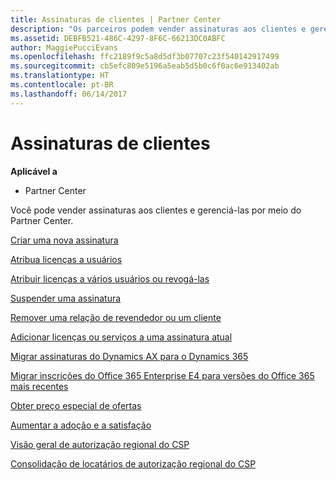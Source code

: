 ```yaml
---
title: Assinaturas de clientes | Partner Center
description: "Os parceiros podem vender assinaturas aos clientes e gerenciá-las por meio do Partner Center."
ms.assetid: DEBFB521-486C-4297-8F6C-66213DC0ABFC
author: MaggiePucciEvans
ms.openlocfilehash: ffc2189f9c5a8d5df3b07707c23f540142917499
ms.sourcegitcommit: cb5efc809e5196a5eab5d5b0c6f0ac6e913402ab
ms.translationtype: HT
ms.contentlocale: pt-BR
ms.lasthandoff: 06/14/2017
---
```

# <a name="customer-subscriptions"></a>Assinaturas de clientes

**Aplicável a**

-  Partner Center

Você pode vender assinaturas aos clientes e gerenciá-las por meio do Partner Center. 

[Criar uma nova assinatura](create-a-new-subscription.md)

[Atribua licenças a usuários](assign-licenses-to-users.md)

[Atribuir licenças a vários usuários ou revogá-las](bulk-license-provisioning-for-multiple-users.md)

[Suspender uma assinatura](suspend-a-subscription.md)

[Remover uma relação de revendedor ou um cliente](remove-a-relationship.md)

[Adicionar licenças ou serviços a uma assinatura atual](add-licenses-or-services-to-an-existing-subscription.md)

[Migrar assinaturas do Dynamics AX para o Dynamics 365](manual-subscription-migration.md)

[Migrar inscrições do Office 365 Enterprise E4 para versões do Office 365 mais recentes](migrate-office365-e4-subscriptions-to-newer-versions.md)

[Obter preço especial de ofertas](get-special-pricing-for-offers.md)

[Aumentar a adoção e a satisfação](increasing-adoption-and-satisfaction.md)

[Visão geral de autorização regional do CSP](regional-authorization-overview.md)

[Consolidação de locatários de autorização regional do CSP](csp-regional-authorization-tenant-consolidation.md)

 

 




